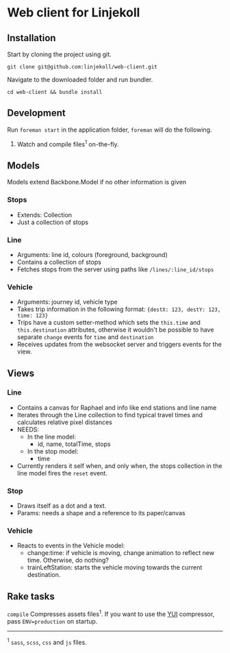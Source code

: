 # Web client for Linjekoll

## Installation

Start by cloning the project using git.

`git clone git@github.com:linjekoll/web-client.git`

Navigate to the downloaded folder and run bundler.

`cd web-client && bundle install`

## Development

Run `foreman start` in the application folder, `foreman` will do the following.

1. Watch and compile files<sup>1</sup> on-the-fly.

## Models

Models extend Backbone.Model if no other information is given

### Stops
- Extends: Collection
- Just a collection of stops

### Line
- Arguments: line id, colours (foreground, background)
- Contains a collection of stops
- Fetches stops from the server using paths like `/lines/:line_id/stops`

### Vehicle
- Arguments: journey id, vehicle type
- Takes trip information in the following format: `{destX: 123, destY: 123, time: 123}`
- Trips have a custom setter-method which sets the `this.time` and `this.destination` attributes, otherwise it wouldn't be possible to have separate `change` events for `time` and `destination`
- Receives updates from the websocket server and triggers events for the view.

## Views

### Line
- Contains a canvas for Raphael and info like end stations and line name
- Iterates through the Line collection to find typical travel times and calculates relative pixel distances
- NEEDS:
  - In the line model:
    - id, name, totalTime, stops
  - In the stop model:
    - time
- Currently renders it self when, and only when, the stops collection in the line model fires the `reset` event.

### Stop
- Draws itself as a dot and a text.
- Params: needs a shape and a reference to its paper/canvas

### Vehicle
- Reacts to events in the Vehicle model:
  - change:time: if vehicle is moving, change animation to reflect new time. Otherwise, do nothing?
  - trainLeftStation: starts the vehicle moving towards the current destination.

## Rake tasks

`compile` Compresses assets files<sup>1</sup>. 
If you want to use the [YUI](http://developer.yahoo.com/yui/compressor/) compressor, pass `ENV=production` on startup.

------------

<sup>1</sup> `sass`, `scss`, `css` and `js` files.
